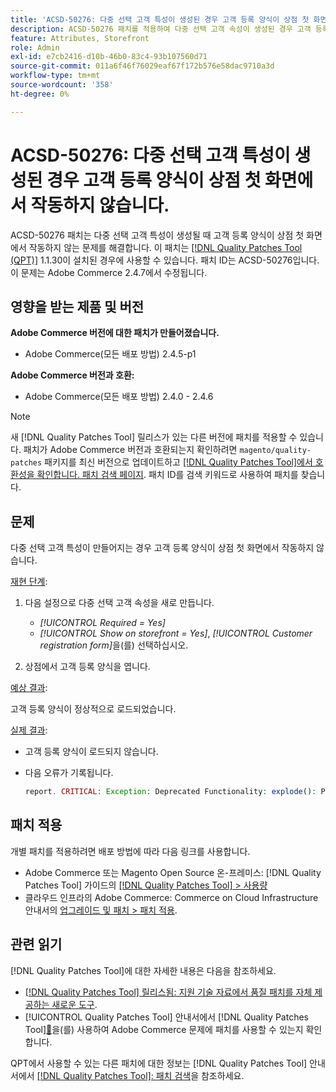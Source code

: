 ```yaml
---
title: 'ACSD-50276: 다중 선택 고객 특성이 생성된 경우 고객 등록 양식이 상점 첫 화면에서 작동하지 않습니다.'
description: ACSD-50276 패치를 적용하여 다중 선택 고객 속성이 생성된 경우 고객 등록 양식이 상점 첫 화면에서 작동하지 않는 Adobe Commerce 문제를 수정합니다.
feature: Attributes, Storefront
role: Admin
exl-id: e7cb2416-d10b-46b0-83c4-93b107560d71
source-git-commit: 011a6f46f76029eaf67f172b576e58dac9710a3d
workflow-type: tm+mt
source-wordcount: '358'
ht-degree: 0%

---
```


# ACSD-50276: 다중 선택 고객 특성이 생성된 경우 고객 등록 양식이 상점 첫 화면에서 작동하지 않습니다.

ACSD-50276 패치는 다중 선택 고객 특성이 생성될 때 고객 등록 양식이 상점 첫 화면에서 작동하지 않는 문제를 해결합니다. 이 패치는 [[!DNL Quality Patches Tool (QPT)]](https://experienceleague.adobe.com/ko/docs/commerce-operations/tools/quality-patches-tool/quality-patches-tool-to-self-serve-quality-patches) 1.1.30이 설치된 경우에 사용할 수 있습니다. 패치 ID는 ACSD-50276입니다. 이 문제는 Adobe Commerce 2.4.7에서 수정됩니다.

## 영향을 받는 제품 및 버전

**Adobe Commerce 버전에 대한 패치가 만들어졌습니다.**

* Adobe Commerce(모든 배포 방법) 2.4.5-p1

**Adobe Commerce 버전과 호환:**

* Adobe Commerce(모든 배포 방법) 2.4.0 - 2.4.6

>[!NOTE]
>
>새 [!DNL Quality Patches Tool] 릴리스가 있는 다른 버전에 패치를 적용할 수 있습니다. 패치가 Adobe Commerce 버전과 호환되는지 확인하려면 `magento/quality-patches` 패키지를 최신 버전으로 업데이트하고 [[!DNL Quality Patches Tool]에서 호환성을 확인합니다. 패치 검색 페이지](https://experienceleague.adobe.com/tools/commerce-quality-patches/index.html?lang=ko). 패치 ID를 검색 키워드로 사용하여 패치를 찾습니다.

## 문제

다중 선택 고객 특성이 만들어지는 경우 고객 등록 양식이 상점 첫 화면에서 작동하지 않습니다.

<u>재현 단계</u>:

1. 다음 설정으로 다중 선택 고객 속성을 새로 만듭니다.

   * *[!UICONTROL Required = Yes]*
   * *[!UICONTROL Show on storefront = Yes]*, *[!UICONTROL Customer registration form]*&#x200B;을(를) 선택하십시오.

1. 상점에서 고객 등록 양식을 엽니다.

<u>예상 결과</u>:

고객 등록 양식이 정상적으로 로드되었습니다.

<u>실제 결과</u>:

* 고객 등록 양식이 로드되지 않습니다.
* 다음 오류가 기록됩니다.

  ```PHP
  report. CRITICAL: Exception: Deprecated Functionality: explode(): Passing null to parameter #2 ($string) of type string is deprecated in vendor/magento/module-custom-attribute-management/Block/Form/Renderer/Multiselect.php
  ```

## 패치 적용

개별 패치를 적용하려면 배포 방법에 따라 다음 링크를 사용합니다.

* Adobe Commerce 또는 Magento Open Source 온-프레미스: [!DNL Quality Patches Tool] 가이드의 [[!DNL Quality Patches Tool] > 사용량](/help/tools/quality-patches-tool/usage.md)
* 클라우드 인프라의 Adobe Commerce: Commerce on Cloud Infrastructure 안내서의 [업그레이드 및 패치 > 패치 적용](https://experienceleague.adobe.com/docs/commerce-cloud-service/user-guide/develop/upgrade/apply-patches.html?lang=ko).

## 관련 읽기

[!DNL Quality Patches Tool]에 대한 자세한 내용은 다음을 참조하세요.

* [[!DNL Quality Patches Tool] 릴리스됨: 지원 기술 자료에서 품질 패치를 자체 제공하는 새로운 도구](https://experienceleague.adobe.com/ko/docs/commerce-operations/tools/quality-patches-tool/quality-patches-tool-to-self-serve-quality-patches).
* [!UICONTROL Quality Patches Tool] 안내서에서  [!DNL Quality Patches Tool][&#128279;](/help/tools/quality-patches-tool/patches-available-in-qpt/check-patch-for-magento-issue-with-magento-quality-patches.md)을(를) 사용하여 Adobe Commerce 문제에 패치를 사용할 수 있는지 확인합니다.


QPT에서 사용할 수 있는 다른 패치에 대한 정보는 [!DNL Quality Patches Tool] 안내서에서 [[!DNL Quality Patches Tool]: 패치 검색](https://experienceleague.adobe.com/tools/commerce-quality-patches/index.html?lang=ko)을 참조하세요.
